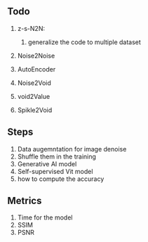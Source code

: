 ## Todo

1. z-s-N2N:

   1. generalize the code to multiple dataset

2. Noise2Noise
3. AutoEncoder
4. Noise2Void
5. void2Value
6. Spikle2Void

## Steps

1. Data augemntation for image denoise
2. Shuffle them in the training
3. Generative AI model
4. Self-supervised Vit model
5. how to compute the accuracy

## Metrics

1. Time for the model
2. SSIM
3. PSNR
